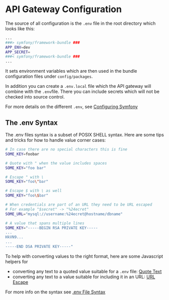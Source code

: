 # API Gateway Configuration

The source of all configuration is the `.env` file in the root directory which
looks like this:

```bash
...
###> symfony/framework-bundle ###
APP_ENV=dev
APP_SECRET=
###< symfony/framework-bundle ###
...
```

It sets environment variables which are then used in the bundle configuration files under `config/packages`.

In addition you can create a `.env.local` file which the API gateway will
combine with the `.env`file. There you can include secrets which will not be
checked into source control.

For more details on the different `.env`, see [
Configuring Symfony
](https://symfony.com/doc/current/configuration.html)

## The .env Syntax

The .env files syntax is a subset of POSIX SHELL syntax. Here are some tips and
tricks for how to handle value corner cases:

```bash
# In case there are no special characters this is fine
SOME_KEY=foobar

# Quote with " when the value includes spaces
SOME_KEY="foo bar"

# Escape " with \
SOME_KEY="foo\"bar"

# Escape $ with \ as well
SOME_KEY="foo\$bar"

# When credentials are part of an URL they need to be URL escaped
# For example "$secret" -> "%24ecret"
SOME_URL="mysql://username:%24ecret@hostname/dbname"

# A value that spans multiple lines
SOME_KEY="-----BEGIN RSA PRIVATE KEY-----
...
HkVN9...
...
-----END DSA PRIVATE KEY-----"
```

<script>
function _quote() {
    prompt('Quoted String', '"' + prompt('Input').replace(/\\/g, '\\\\').replace(/"/g, '\\"').replace(/\$/g, '\\$') + '"');
}

function _urlescape() {
    prompt('URL Encoded Result', encodeURIComponent(prompt('Input')));
}
</script>

To help with converting values to the right format, here are some Javascript helpers for

* converting any text to a quoted value suitable for a `.env` file: <a href="#" onclick="event.preventDefault(); _quote();">Quote Text</a>
* converting any text to a value suitable for including it in an URL: <a href="#" onclick="event.preventDefault(); _urlescape();">URL Escape</a>

For more info on the syntax see [.env File Syntax](https://symfony.com/doc/current/configuration.html#env-file-syntax)
